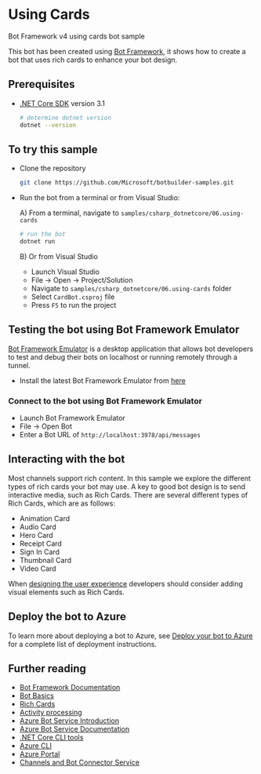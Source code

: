 ﻿# Using Cards

Bot Framework v4 using cards bot sample

This bot has been created using [Bot Framework](https://dev.botframework.com), it shows how to create a bot that uses rich cards to enhance your bot design.

## Prerequisites

- [.NET Core SDK](https://dotnet.microsoft.com/download) version 3.1

  ```bash
  # determine dotnet version
  dotnet --version
  ```

## To try this sample

- Clone the repository

    ```bash
    git clone https://github.com/Microsoft/botbuilder-samples.git
    ```

- Run the bot from a terminal or from Visual Studio:

  A) From a terminal, navigate to `samples/csharp_dotnetcore/06.using-cards`

  ```bash
  # run the bot
  dotnet run
  ```

  B) Or from Visual Studio

  - Launch Visual Studio
  - File -> Open -> Project/Solution
  - Navigate to `samples/csharp_dotnetcore/06.using-cards` folder
  - Select `CardBot.csproj` file
  - Press `F5` to run the project

## Testing the bot using Bot Framework Emulator

[Bot Framework Emulator](https://github.com/microsoft/botframework-emulator) is a desktop application that allows bot developers to test and debug their bots on localhost or running remotely through a tunnel.

- Install the latest Bot Framework Emulator from [here](https://github.com/Microsoft/BotFramework-Emulator/releases)

### Connect to the bot using Bot Framework Emulator

- Launch Bot Framework Emulator
- File -> Open Bot
- Enter a Bot URL of `http://localhost:3978/api/messages`

## Interacting with the bot

Most channels support rich content.  In this sample we explore the different types of rich cards your bot may use.  A key to good bot design is to send interactive media, such as Rich Cards. There are several different types of Rich Cards, which are as follows:

- Animation Card
- Audio Card
- Hero Card
- Receipt Card
- Sign In Card
- Thumbnail Card
- Video Card

When [designing the user experience](https://docs.microsoft.com/en-us/azure/bot-service/bot-service-design-user-experience?view=azure-bot-service-4.0#cards) developers should consider adding visual elements such as Rich Cards.

## Deploy the bot to Azure

To learn more about deploying a bot to Azure, see [Deploy your bot to Azure](https://aka.ms/azuredeployment) for a complete list of deployment instructions.

## Further reading

- [Bot Framework Documentation](https://docs.botframework.com)
- [Bot Basics](https://docs.microsoft.com/azure/bot-service/bot-builder-basics?view=azure-bot-service-4.0)
- [Rich Cards](https://docs.microsoft.com/azure/bot-service/bot-builder-howto-add-media-attachments?view=azure-bot-service-4.0&tabs=csharp#send-a-hero-card)
- [Activity processing](https://docs.microsoft.com/en-us/azure/bot-service/bot-builder-concept-activity-processing?view=azure-bot-service-4.0)
- [Azure Bot Service Introduction](https://docs.microsoft.com/azure/bot-service/bot-service-overview-introduction?view=azure-bot-service-4.0)
- [Azure Bot Service Documentation](https://docs.microsoft.com/azure/bot-service/?view=azure-bot-service-4.0)
- [.NET Core CLI tools](https://docs.microsoft.com/en-us/dotnet/core/tools/?tabs=netcore2x)
- [Azure CLI](https://docs.microsoft.com/cli/azure/?view=azure-cli-latest)
- [Azure Portal](https://portal.azure.com)
- [Channels and Bot Connector Service](https://docs.microsoft.com/en-us/azure/bot-service/bot-concepts?view=azure-bot-service-4.0)
